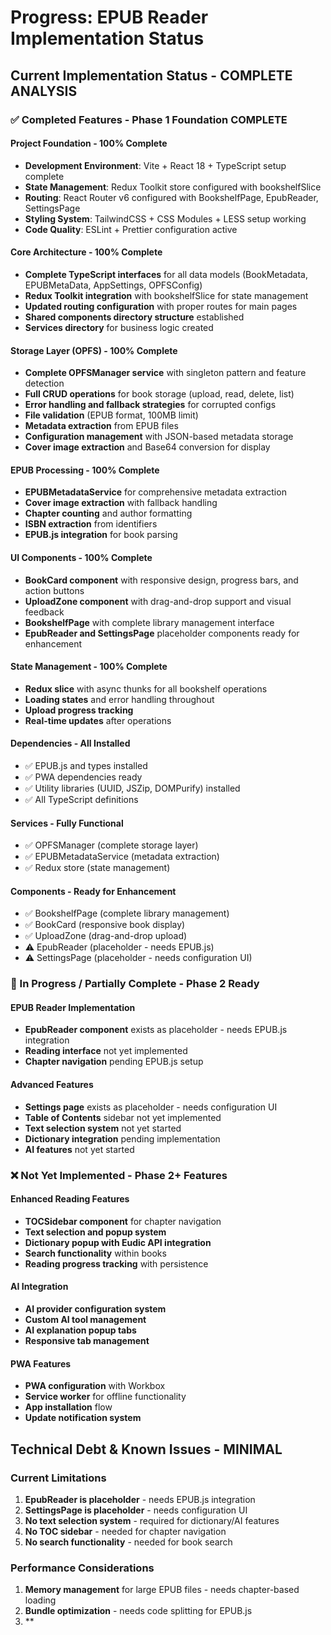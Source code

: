 # Progress: EPUB Reader Implementation Status

## Current Implementation Status - COMPLETE ANALYSIS

### ✅ Completed Features - Phase 1 Foundation COMPLETE

#### Project Foundation - 100% Complete

- **Development Environment**: Vite + React 18 + TypeScript setup complete
- **State Management**: Redux Toolkit store configured with bookshelfSlice
- **Routing**: React Router v6 configured with BookshelfPage, EpubReader, SettingsPage
- **Styling System**: TailwindCSS + CSS Modules + LESS setup working
- **Code Quality**: ESLint + Prettier configuration active

#### Core Architecture - 100% Complete

- **Complete TypeScript interfaces** for all data models (BookMetadata, EPUBMetaData, AppSettings, OPFSConfig)
- **Redux Toolkit integration** with bookshelfSlice for state management
- **Updated routing configuration** with proper routes for main pages
- **Shared components directory structure** established
- **Services directory** for business logic created

#### Storage Layer (OPFS) - 100% Complete

- **Complete OPFSManager service** with singleton pattern and feature detection
- **Full CRUD operations** for book storage (upload, read, delete, list)
- **Error handling and fallback strategies** for corrupted configs
- **File validation** (EPUB format, 100MB limit)
- **Metadata extraction** from EPUB files
- **Configuration management** with JSON-based metadata storage
- **Cover image extraction** and Base64 conversion for display

#### EPUB Processing - 100% Complete

- **EPUBMetadataService** for comprehensive metadata extraction
- **Cover image extraction** with fallback handling
- **Chapter counting** and author formatting
- **ISBN extraction** from identifiers
- **EPUB.js integration** for book parsing

#### UI Components - 100% Complete

- **BookCard component** with responsive design, progress bars, and action buttons
- **UploadZone component** with drag-and-drop support and visual feedback
- **BookshelfPage** with complete library management interface
- **EpubReader and SettingsPage** placeholder components ready for enhancement

#### State Management - 100% Complete

- **Redux slice** with async thunks for all bookshelf operations
- **Loading states** and error handling throughout
- **Upload progress tracking**
- **Real-time updates** after operations

#### Dependencies - All Installed

- ✅ EPUB.js and types installed
- ✅ PWA dependencies ready
- ✅ Utility libraries (UUID, JSZip, DOMPurify) installed
- ✅ All TypeScript definitions

#### Services - Fully Functional

- ✅ OPFSManager (complete storage layer)
- ✅ EPUBMetadataService (metadata extraction)
- ✅ Redux store (state management)

#### Components - Ready for Enhancement

- ✅ BookshelfPage (complete library management)
- ✅ BookCard (responsive book display)
- ✅ UploadZone (drag-and-drop upload)
- ⚠️ EpubReader (placeholder - needs EPUB.js)
- ⚠️ SettingsPage (placeholder - needs configuration UI)

### 🚧 In Progress / Partially Complete - Phase 2 Ready

#### EPUB Reader Implementation

- **EpubReader component** exists as placeholder - needs EPUB.js integration
- **Reading interface** not yet implemented
- **Chapter navigation** pending EPUB.js setup

#### Advanced Features

- **Settings page** exists as placeholder - needs configuration UI
- **Table of Contents** sidebar not yet implemented
- **Text selection system** not yet started
- **Dictionary integration** pending implementation
- **AI features** not yet started

### ❌ Not Yet Implemented - Phase 2+ Features

#### Enhanced Reading Features

- **TOCSidebar component** for chapter navigation
- **Text selection and popup system**
- **Dictionary popup with Eudic API integration**
- **Search functionality** within books
- **Reading progress tracking** with persistence

#### AI Integration

- **AI provider configuration system**
- **Custom AI tool management**
- **AI explanation popup tabs**
- **Responsive tab management**

#### PWA Features

- **PWA configuration** with Workbox
- **Service worker** for offline functionality
- **App installation** flow
- **Update notification system**

## Technical Debt & Known Issues - MINIMAL

### Current Limitations

1. **EpubReader is placeholder** - needs EPUB.js integration
2. **SettingsPage is placeholder** - needs configuration UI
3. **No text selection system** - required for dictionary/AI features
4. **No TOC sidebar** - needed for chapter navigation
5. **No search functionality** - needed for book search

### Performance Considerations

1. **Memory management** for large EPUB files - needs chapter-based loading
2. **Bundle optimization** - needs code splitting for EPUB.js
3. \*\*
